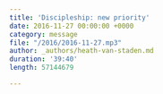```yaml
---
title: 'Discipleship: new priority'
date: 2016-11-27 00:00:00 +0000
category: message
file: "/2016/2016-11-27.mp3"
author: _authors/heath-van-staden.md
duration: '39:40'
length: 57144679

---
```

